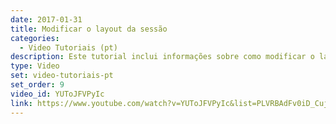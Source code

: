 ```yaml
---
date: 2017-01-31
title: Modificar o layout da sessão
categories:
  - Video Tutoriais (pt)
description: Este tutorial inclui informações sobre como modificar o layout (disposição e visibilidade das janelas internas) de uma conferência no Mconf
type: Video
set: video-tutoriais-pt
set_order: 9
video_id: YUToJFVPyIc
link: https://www.youtube.com/watch?v=YUToJFVPyIc&list=PLVRBAdFv0iD_Cuj67ku9GYsO-BHcK34y5&index=9
---
```

